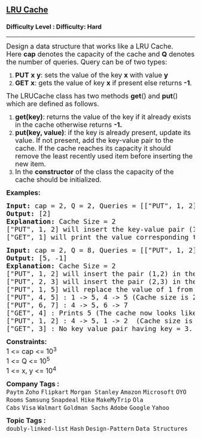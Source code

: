 <h2><a href="https://www.geeksforgeeks.org/problems/lru-cache/1">LRU Cache</a></h2><h3>Difficulty Level : Difficulty: Hard</h3><hr><div class="problems_problem_content__Xm_eO"><p><span style="font-size: 18px;">Design a data structure that works like a LRU Cache. Here&nbsp;<strong>cap</strong>&nbsp;denotes&nbsp;the capacity of the cache and&nbsp;<strong>Q</strong>&nbsp;denotes the number of queries. Query can be&nbsp;</span><span style="font-size: 18px;">of two types:</span></p>
<ol>
<li><span style="font-size: 18px;"><strong>PUT</strong>&nbsp;<strong>x</strong>&nbsp;<strong>y</strong>: sets the value of the key&nbsp;<strong>x</strong>&nbsp;with value&nbsp;<strong>y</strong></span></li>
<li><span style="font-size: 18px;"><strong>GET</strong>&nbsp;<strong>x</strong>: gets the value of key <strong>x</strong>&nbsp;if present else returns&nbsp;<strong>-1</strong>.</span></li>
</ol>
<p><span style="font-size: 18px;">The LRUCache class has two methods&nbsp;<strong>get</strong>() and&nbsp;<strong>put</strong>() which are defined as follows.</span></p>
<ol>
<li><span style="font-size: 18px;"><strong>get(key)</strong>: returns the value of the key if it&nbsp;already exists in the cache otherwise returns&nbsp;<strong>-1.</strong></span></li>
<li><span style="font-size: 18px;"><strong>put(key, value)</strong>: if the key is already present, update its value. If not present, add the key-value pair to the cache. If the cache reaches its capacity it should remove the least recently used item before inserting the new item.</span></li>
<li><span style="font-size: 18px;">In the&nbsp;<strong>constructor</strong>&nbsp;of the class the capacity of the cache should be initialized.</span></li>
</ol>
<p><span style="font-size: 18px;"><strong>Examples:</strong></span></p>
<pre><span style="font-size: 18px;"><strong>Input: </strong>cap = 2, Q = 2, Queries = [["PUT", 1, 2], ["GET", 1]]
<strong>Output: </strong>[2]<strong>
Explanation: </strong>Cache Size = 2
["PUT", 1, 2] will insert the key-value pair (1, 2) in the cache,
["GET", 1] will print the value corresponding to Key 1, ie 2.</span></pre>
<pre><span style="font-size: 18px;"><strong>Input: </strong>cap = 2, Q = 8, Queries = [["PUT", 1, 2], ["PUT", 2, 3], ["PUT", 1, 5], ["PUT", 4, 5], ["PUT", 6, 7], ["GET", 4], ["PUT", 1, 2], ["GET", 3]]<br><strong>Output: </strong>[5, -1]<strong>
Explanation: </strong>Cache Size = 2
["PUT", 1, 2] will insert the pair (1,2) in the cache.
["PUT", 2, 3] will insert the pair (2,3) in the cache: 1-&gt;2, 2-&gt;3(the most recently used one is kept at the rightmost position)&nbsp;
["PUT", 1, 5] will replace the value of 1 from 2 to 5 : 2 -&gt; 3, 1 -&gt; 5
["PUT", 4, 5] : 1 -&gt; 5, 4 -&gt; 5 (Cache size is 2, hence we delete the least recently used key-value pair)
["PUT", 6, 7] : 4 -&gt; 5, 6 -&gt; 7&nbsp;
["GET", 4] : Prints 5 (The cache now looks like 6 -&gt; 7, 4-&gt;5)
["PUT", 1, 2] : 4 -&gt; 5, 1 -&gt; 2  (Cache size is 2, hence we delete the least recently used key-value pair)
["GET", 3] : No key value pair having key = 3. Hence, -1 is printed.</span></pre>
<p><span style="font-size: 18px;"><strong>Constraints:</strong><br>1 &lt;= cap &lt;= 10<sup>3</sup><br>1 &lt;= Q &lt;= 10<sup>5</sup><br>1 &lt;= x, y &lt;= 10<sup>4</sup></span></p></div><p><span style=font-size:18px><strong>Company Tags : </strong><br><code>Paytm</code>&nbsp;<code>Zoho</code>&nbsp;<code>Flipkart</code>&nbsp;<code>Morgan Stanley</code>&nbsp;<code>Amazon</code>&nbsp;<code>Microsoft</code>&nbsp;<code>OYO Rooms</code>&nbsp;<code>Samsung</code>&nbsp;<code>Snapdeal</code>&nbsp;<code>Hike</code>&nbsp;<code>MakeMyTrip</code>&nbsp;<code>Ola Cabs</code>&nbsp;<code>Visa</code>&nbsp;<code>Walmart</code>&nbsp;<code>Goldman Sachs</code>&nbsp;<code>Adobe</code>&nbsp;<code>Google</code>&nbsp;<code>Yahoo</code>&nbsp;<br><p><span style=font-size:18px><strong>Topic Tags : </strong><br><code>doubly-linked-list</code>&nbsp;<code>Hash</code>&nbsp;<code>Design-Pattern</code>&nbsp;<code>Data Structures</code>&nbsp;